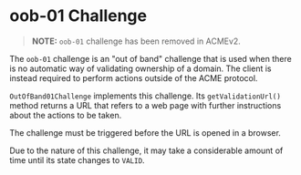 # oob-01 Challenge

> **NOTE:** `oob-01` challenge has been removed in ACMEv2.

The `oob-01` challenge is an "out of band" challenge that is used when there is no automatic way of validating ownership of a domain. The client is instead required to perform actions outside of the ACME protocol.

`OutOfBand01Challenge` implements this challenge. Its `getValidationUrl()` method returns a URL that refers to a web page with further instructions about the actions to be taken.

The challenge must be triggered before the URL is opened in a browser.

Due to the nature of this challenge, it may take a considerable amount of time until its state changes to `VALID`.

